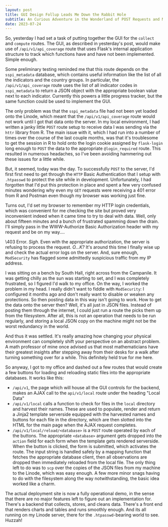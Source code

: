 ```yaml
---
layout: post
title: GUI Design Follup Leads Me Down the Rabbit Hole
subtitle: An Curious Adventure in the Wonderland of POST Requests and ModSecurity
date: 2023-07-24
---
```

So, yesterday I had set a task of putting together the GUI for the `collect` and `compute` routes.  The GUI, as described in yesterday's post, would make use of `/api/v1/api_coverage` route that uses Flask's internal application structure to track which functions have and have not been implemented.  Simple enough.

Some preliminary testing reminded me that this route depends on the `sspi_metadata` database, which contains useful information like the list of all the indicators and the country groups.  In particular, the `/api/v1/api_coverage` route uses the list of all indicator codes in `sspi_metadata` to return a JSON object with the appropriate boolean value next to each indicator.   Currently this powers a little progress tracker, but the same function could be used to implement the GUI.

The only problem was that the `sspi_metadata`  file had not been yet loaded onto the Linode, which meant that the `/api/v1/api_coverage` route would not work until I got that data onto the server.  In my local environment, I had written a janky little `POST` route setup to receive data I was sending via the `httr` library from R.  The main issue with it, which I had run into a number of times over the course of the last couple months, was that it's troublesome to get the session in R to hold onto the login cookie assigned by `flask-login` long enough to `POST` the data to the appropriate `@login_required` route.  This resulted in numerous headaches, so I've been avoiding hammering out these issues for a little while.

But, it seemed, today was the day.  To successfully `POST` to the server, I'd first first need to get through the `HTTP` Basic Authentication that I setup with `.htpasswd` to protect the site while in development.  Unfortunately, I had forgotten that I'd put this protection in place and spent a few very confused minutes wondering why even my `GET` requests were receiving a 401 error from R and Postman even though my browser was working just fine.  

Turns out, I'd set my browser to remember my HTTP login credentials, which was convenient for me checking the site but proved very inconvenient indeed when it came time to try to deal with data.  Well, only about fifteen minutes and a bunch of frustrated spamming down the drain.  I'll simply pass in the WWW-Authorize Basic Authorization header with my request and be on my way....

\403 Error. *Sigh*. Even with the appropriate authorization, the server is refusing to process the request.  *O...K?*  It's around this time I finally wise up and check the actual error logs on the server.  And, sure enough, `ModSecurity` has flagged some admittedly suspicious traffic from my IP address.

I was sitting on a bench by South Hall, right across from the Campanile.  It was getting chilly as the sun was starting to set, and I was completely frustrated, so I figured I'd walk to my office.  On the way, I worked the problem in my head.  I really didn't want to fiddle with `ModSecurity`: I configured it months ago and don't really want to disable or weaken any protections.  So then posting data in this way isn't going to work.  How to get the data onto the server then?  Well, it's all just in JSON files.  Instead of posting them through the internet, I could just run a route the picks them up from the filesystem.  After all, this is not an operation that needs to be run regularly, and storing a local JSON copy on the machine might not be the worst redundancy in the world.  

And thus it was settled.  It's really amazing how changing your physical environment can completely shift your perspective on an abstract problem.  A math professor of mine once advised us that most mathematicians have their greatest insights after stepping away from their desks for a walk after turning something over for a while.  This definitely held true for me here.

So anyway, I got to my office and dashed out a few routes that would create a few buttons for loading and reloading static files into the appropriate databases.  It works like this: 
* `/api/v1`, the page which will house all the GUI controls for the backend, makes an AJAX call to the `api/v1/local` route under the heading "Local Data"
* `/api/v1/local` calls a function to check for files in the `local` directory and harvest their names.  These are used to populate, render and return a Jinja2 template serverside equipped with the harvested names and buttons for each file in the directory, which are then slotted into the HTML for the main page when the AJAX request completes.
* `/api/v1/local/reload/<database>` is a `POST` route operated by each of the buttons.   The appropriate `<database>` argument gets dropped into the `action` field for each form when the template gets rendered serverside.  When the button is clicked, the form is submitted, which activates the route.  The input string is handled safely by a mapping function that fetches the appropriate database client, then all observations are dropped then immediately reloaded from the local file.
The only thing left to do was to `scp` over the copies of the JSON files from my machine to the Linode, which was easy enough.  A few more minor snags having to do with the filesystem along the way notwithstanding, the basic idea worked like a charm.

The actual deployment site is now a fully operational demo, in the sense that there are no major features left to figure out an implementation for.  There's a backend that collects, stores, and cleans data.  There's a front end that renders charts and tables and runs smoothly enough.  And its all running on my Linode server, there for the `.htpasswd`-bearing world to see.  Huzzah!